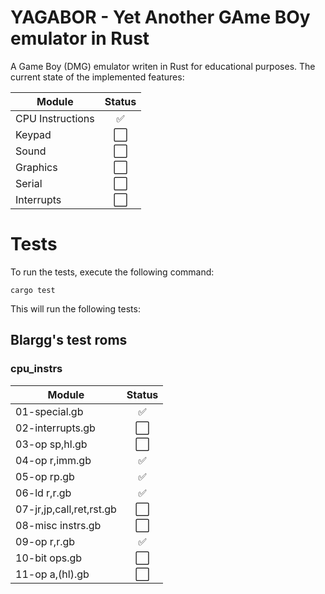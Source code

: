 # YAGABOR - Yet Another GAme BOy emulator in Rust

A Game Boy (DMG) emulator writen in Rust for educational purposes. The current state of the implemented features:

| Module           | Status  |
| ---------------- |:-------:|
| CPU Instructions | ✅      |
| Keypad           | ⬜      |
| Sound            | ⬜      |
| Graphics         | ⬜      |
| Serial           | ⬜      |
| Interrupts       | ⬜      |

# Tests

To run the tests, execute the following command:

```cargo test```

This will run the following tests:

## Blargg's test roms

### cpu_instrs

| Module                   | Status  |
| ------------------------ |:-------:|
| 01-special.gb            | ✅      |
| 02-interrupts.gb         | ⬜      |
| 03-op sp,hl.gb           | ⬜      |
| 04-op r,imm.gb           | ✅      |
| 05-op rp.gb              | ✅      |
| 06-ld r,r.gb             | ✅      |
| 07-jr,jp,call,ret,rst.gb | ⬜      |
| 08-misc instrs.gb        | ⬜      |
| 09-op r,r.gb             | ✅      |
| 10-bit ops.gb            | ⬜      |
| 11-op a,(hl).gb          | ⬜      |
